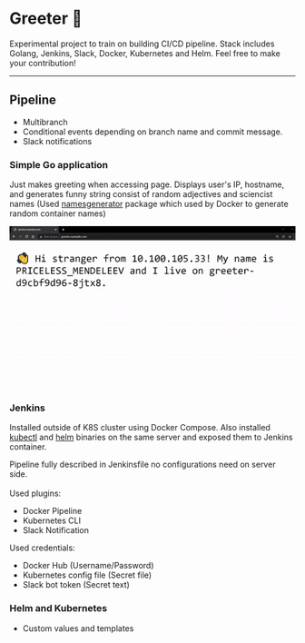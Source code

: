# Greeter 👋
Experimental project to train on building CI/CD pipeline. Stack includes Golang, Jenkins, Slack, Docker, Kubernetes and Helm. Feel free to make your contribution!

---

## Pipeline
- Multibranch
- Conditional events depending on branch name and commit message.
- Slack notifications

### Simple Go application
Just makes greeting when accessing page. Displays user's IP, hostname, and generates funny string consist of random adjectives and sciencist names (Used [namesgenerator](https://github.com/moby/moby/blob/master/pkg/namesgenerator/names-generator.go) package which used by Docker to generate random container names)

![Greeter](.static/greeter.gif)

### Jenkins
Installed outside of K8S cluster using Docker Compose. Also installed [kubectl](https://kubernetes.io/docs/tasks/tools/install-kubectl-linux/) and [helm](https://helm.sh/docs/intro/install/) binaries on the same server and exposed them to Jenkins container.

Pipeline fully described in Jenkinsfile no configurations need on server side. \
\
Used plugins:
- Docker Pipeline
- Kubernetes CLI
- Slack Notification

Used credentials:
- Docker Hub (Username/Password)
- Kubernetes config file (Secret file)
- Slack bot token (Secret text)

### Helm and Kubernetes
- Custom values and templates
